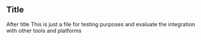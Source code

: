 ## Title
After title
This is just a file for testing purposes and evaluate the integration with other tools and platforms
